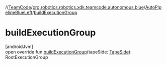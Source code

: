//[TeamCode](../../../index.md)/[org.robotics.robotics.xdk.teamcode.autonomous.blue](../index.md)/[AutoPipelineBlueLeft](index.md)/[buildExecutionGroup](build-execution-group.md)

# buildExecutionGroup

[androidJvm]\
open override fun [buildExecutionGroup](build-execution-group.md)(tapeSide: [TapeSide](../../org.robotics.robotics.xdk.teamcode.autonomous.detection/-tape-side/index.md)): RootExecutionGroup
